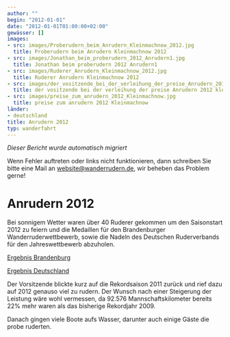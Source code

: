 ```yaml
---
author: ""
begin: "2012-01-01"
date: "2012-01-01T01:00:00+02:00"
gewässer: []
images:
- src: images/Proberudern_beim_Anrudern_Kleinmachnow_2012.jpg
  title: Proberudern beim Anrudern Kleinmachnow 2012
- src: images/Jonathan_beim_proberudern_2012_Anrudern1.jpg
  title: Jonathan beim proberudern 2012 Anrudern1
- src: images/Ruderer_Anrudern_Kleinmachnow_2012.jpg
  title: Ruderer Anrudern Kleinmachnow 2012
- src: images/der_vositzende_bei_der_verleihung_der_preise_Anrudern_2012_kleinmachnow.jpg
  title: der vositzende bei der verleihung der preise Anrudern 2012 kleinmachnow
- src: images/preise_zum_anrudern_2012_Kleinmachnow.jpg
  title: preise zum anrudern 2012 Kleinmachnow
länder:
- deutschland
title: Anrudern 2012
typ: wanderfahrt
---
```



*Dieser Bericht wurde automatisch migriert*

Wenn Fehler auftreten oder links nicht funktionieren, dann schreiben Sie bitte eine Mail an website@wanderrudern.de, wir beheben das Problem gerne!



# Anrudern 2012


Bei sonnigem Wetter waren über 40 Ruderer gekommen um den Saisonstart 2012 zu feiern und die Medaillen für den Brandenburger Wanderruderwettbewerb, sowie die Nadeln des Deutschen Ruderverbands für den Jahreswettbewerb abzuholen.

[Ergebnis Brandenburg](/berichte/2012/brandenburg_2011)

[Ergebnis Deutschland](/berichte/2012/deutscher_wettbewerb_2011)

Der Vorsitzende blickte kurz auf die Rekordsaison 2011 zurück und rief dazu auf 2012 genauso viel zu rudern. Der Wunsch nach einer Steigerung der Leistung wäre wohl vermessen, da 92.576 Mannschaftskilometer bereits 22% mehr waren als das bisherige Rekordjahr 2009.

Danach gingen viele Boote aufs Wasser, darunter auch einige Gäste die probe ruderten.